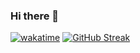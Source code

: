 ### Hi there 👋


[![wakatime](https://wakatime.com/badge/user/ebcd1fbf-d027-4785-a4a0-485f0cd835ba.svg)](https://wakatime.com/@ebcd1fbf-d027-4785-a4a0-485f0cd835ba)
[![GitHub Streak](https://github-readme-streak-stats.herokuapp.com?user=svalencia014&theme=dracula)](https://git.io/streak-stats)

